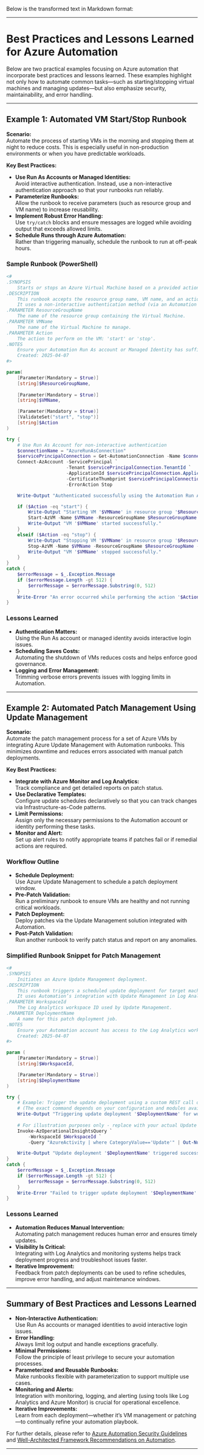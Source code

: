 Below is the transformed text in Markdown format:

---

# Best Practices and Lessons Learned for Azure Automation

Below are two practical examples focusing on Azure automation that incorporate best practices and lessons learned. These examples highlight not only how to automate common tasks—such as starting/stopping virtual machines and managing updates—but also emphasize security, maintainability, and error handling.

---

## Example 1: Automated VM Start/Stop Runbook

**Scenario:**  
Automate the process of starting VMs in the morning and stopping them at night to reduce costs. This is especially useful in non-production environments or when you have predictable workloads.

**Key Best Practices:**

- **Use Run As Accounts or Managed Identities:**  
  Avoid interactive authentication. Instead, use a non-interactive authentication approach so that your runbooks run reliably.
- **Parameterize Runbooks:**  
  Allow the runbook to receive parameters (such as resource group and VM name) to increase reusability.
- **Implement Robust Error Handling:**  
  Use `try/catch` blocks and ensure messages are logged while avoiding output that exceeds allowed limits.
- **Schedule Runs through Azure Automation:**  
  Rather than triggering manually, schedule the runbook to run at off-peak hours.

### Sample Runbook (PowerShell)

```powershell
<#
.SYNOPSIS
    Starts or stops an Azure Virtual Machine based on a provided action.
.DESCRIPTION
    This runbook accepts the resource group name, VM name, and an action parameter (Start/Stop).
    It uses a non-interactive authentication method (via an Automation Run As Account) to perform the task.
.PARAMETER ResourceGroupName
    The name of the resource group containing the Virtual Machine.
.PARAMETER VMName
    The name of the Virtual Machine to manage.
.PARAMETER Action
    The action to perform on the VM: 'start' or 'stop'.
.NOTES
    Ensure your Automation Run As account or Managed Identity has sufficient permissions.
    Created: 2025-04-07
#>

param(
    [Parameter(Mandatory = $true)]
    [string]$ResourceGroupName,
    
    [Parameter(Mandatory = $true)]
    [string]$VMName,

    [Parameter(Mandatory = $true)]
    [ValidateSet("start", "stop")]
    [string]$Action
)

try {
    # Use Run As Account for non-interactive authentication
    $connectionName = "AzureRunAsConnection"
    $servicePrincipalConnection = Get-AutomationConnection -Name $connectionName
    Connect-AzAccount -ServicePrincipal `
                      -Tenant $servicePrincipalConnection.TenantId `
                      -ApplicationId $servicePrincipalConnection.ApplicationId `
                      -CertificateThumbprint $servicePrincipalConnection.CertificateThumbprint `
                      -ErrorAction Stop

    Write-Output "Authenticated successfully using the Automation Run As Account."

    if ($Action -eq "start") {
        Write-Output "Starting VM '$VMName' in resource group '$ResourceGroupName'..."
        Start-AzVM -Name $VMName -ResourceGroupName $ResourceGroupName -ErrorAction Stop
        Write-Output "VM '$VMName' started successfully."
    }
    elseif ($Action -eq "stop") {
        Write-Output "Stopping VM '$VMName' in resource group '$ResourceGroupName'..."
        Stop-AzVM -Name $VMName -ResourceGroupName $ResourceGroupName -Force -ErrorAction Stop
        Write-Output "VM '$VMName' stopped successfully."
    }
}
catch {
    $errorMessage = $_.Exception.Message
    if ($errorMessage.Length -gt 512) {
        $errorMessage = $errorMessage.Substring(0, 512)
    }
    Write-Error "An error occurred while performing the action '$Action' on VM '$VMName'. Details: $errorMessage"
}
```

### Lessons Learned

- **Authentication Matters:**  
  Using the Run As account or managed identity avoids interactive login issues.
- **Scheduling Saves Costs:**  
  Automating the shutdown of VMs reduces costs and helps enforce good governance.
- **Logging and Error Management:**  
  Trimming verbose errors prevents issues with logging limits in Automation.

---

## Example 2: Automated Patch Management Using Update Management

**Scenario:**  
Automate the patch management process for a set of Azure VMs by integrating Azure Update Management with Automation runbooks. This minimizes downtime and reduces errors associated with manual patch deployments.

**Key Best Practices:**

- **Integrate with Azure Monitor and Log Analytics:**  
  Track compliance and get detailed reports on patch status.
- **Use Declarative Templates:**  
  Configure update schedules declaratively so that you can track changes via Infrastructure-as-Code patterns.
- **Limit Permissions:**  
  Assign only the necessary permissions to the Automation account or identity performing these tasks.
- **Monitor and Alert:**  
  Set up alert rules to notify appropriate teams if patches fail or if remedial actions are required.

### Workflow Outline

- **Schedule Deployment:**  
  Use Azure Update Management to schedule a patch deployment window.
- **Pre-Patch Validation:**  
  Run a preliminary runbook to ensure VMs are healthy and not running critical workloads.
- **Patch Deployment:**  
  Deploy patches via the Update Management solution integrated with Automation.
- **Post-Patch Validation:**  
  Run another runbook to verify patch status and report on any anomalies.

### Simplified Runbook Snippet for Patch Management

```powershell
<#
.SYNOPSIS
    Initiates an Azure Update Management deployment.
.DESCRIPTION
    This runbook triggers a scheduled update deployment for target machines.
    It uses Automation’s integration with Update Management in Log Analytics.
.PARAMETER WorkspaceId
    The Log Analytics workspace ID used by Update Management.
.PARAMETER DeploymentName
    A name for this patch deployment job.
.NOTES
    Ensure your Automation account has access to the Log Analytics workspace.
    Created: 2025-04-07
#>

param (
    [Parameter(Mandatory = $true)]
    [string]$WorkspaceId,

    [Parameter(Mandatory = $true)]
    [string]$DeploymentName
)

try {
    # Example: Trigger the update deployment using a custom REST call or module cmdlet.
    # (The exact command depends on your configuration and modules available.)
    Write-Output "Triggering update deployment '$DeploymentName' for workspace '$WorkspaceId'..."
    
    # For illustration purposes only - replace with your actual Update Management command.
    Invoke-AzOperationalInsightsQuery `
        -WorkspaceId $WorkspaceId `
        -Query "AzureActivity | where CategoryValue=='Update'" | Out-Null

    Write-Output "Update deployment '$DeploymentName' triggered successfully."
}
catch {
    $errorMessage = $_.Exception.Message
    if ($errorMessage.Length -gt 512) {
        $errorMessage = $errorMessage.Substring(0, 512)
    }
    Write-Error "Failed to trigger update deployment '$DeploymentName'. Details: $errorMessage"
}
```

### Lessons Learned

- **Automation Reduces Manual Intervention:**  
  Automating patch management reduces human error and ensures timely updates.
- **Visibility Is Critical:**  
  Integrating with Log Analytics and monitoring systems helps track deployment progress and troubleshoot issues faster.
- **Iterative Improvement:**  
  Feedback from patch deployments can be used to refine schedules, improve error handling, and adjust maintenance windows.

---

## Summary of Best Practices and Lessons Learned

- **Non-Interactive Authentication:**  
  Use Run As accounts or managed identities to avoid interactive login issues.
- **Error Handling:**  
  Always limit log output and handle exceptions gracefully.
- **Minimal Permissions:**  
  Follow the principle of least privilege to secure your automation processes.
- **Parameterized and Reusable Runbooks:**  
  Make runbooks flexible with parameterization to support multiple use cases.
- **Monitoring and Alerts:**  
  Integration with monitoring, logging, and alerting (using tools like Log Analytics and Azure Monitor) is crucial for operational excellence.
- **Iterative Improvements:**  
  Learn from each deployment—whether it’s VM management or patching—to continually refine your automation playbook.

For further details, please refer to [Azure Automation Security Guidelines](https://learn.microsoft.com/en-us/azure/automation/automation-security-guidelines) and [Well-Architected Framework Recommendations on Automation](https://learn.microsoft.com/en-us/azure/well-architected/operational-excellence/automate-tasks).

---
